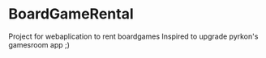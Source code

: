 # BoardGameRental
Project for webaplication to rent boardgames 
Inspired to upgrade pyrkon's gamesroom app ;) 
